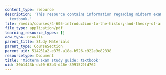 ```yaml
---
content_type: resource
description: 'This resource contains information regarding midterm exam study guide:
  textbook.'
file: /media/courses/4-605-introduction-to-the-history-and-theory-of-architecture-spring-2012/30b1443bdcf063b3d46e3991529fd762_MIT4_605S12_stdy_mid_txt.pdf
file_type: application/pdf
learning_resource_types: []
ocw_type: OCWFile
parent_title: Study Materials
parent_type: CourseSection
parent_uid: 514261a2-e375-a18a-b526-c922e9e82338
resourcetype: Document
title: 'Midterm exam study guide: textbook'
uid: 30b1443b-dcf0-63b3-d46e-3991529fd762
---
```

